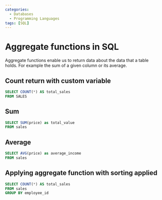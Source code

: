 ```yaml
---
categories:
  - Databases
  - Programming Languages
tags: [SQL]
---
```


# Aggregate functions in SQL

Aggregate functions enable us to return data about the data that a table holds.
For example the sum of a given column or its average.

## Count return with custom variable

```sql
SELECT COUNT(*) AS total_sales
FROM SALES
```

## Sum

```sql
SELECT SUM(price) as total_value
FROM sales
```

## Average

```sql
SELECT AVG(price) as average_income
FROM sales
```

## Applying aggregate function with sorting applied

```sql
SELECT COUNT(*) AS total_sales
FROM sales
GROUP BY employee_id
```

